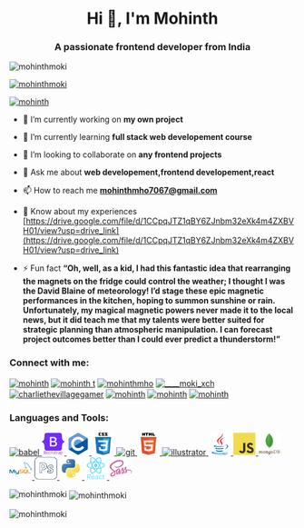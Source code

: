 <h1 align="center">Hi 👋, I'm Mohinth</h1>
<h3 align="center">A passionate frontend developer from India</h3>

<p align="left"> <img src="https://komarev.com/ghpvc/?username=mohinthmoki&label=Profile%20views&color=0e75b6&style=flat" alt="mohinthmoki" /> </p>

<p align="left"> <a href="https://github.com/ryo-ma/github-profile-trophy"><img src="https://github-profile-trophy.vercel.app/?username=mohinthmoki" alt="mohinthmoki" /></a> </p>

<p align="left"> <a href="https://twitter.com/mohinth mho" target="blank"><img src="https://img.shields.io/twitter/follow/mohinth?logo=twitter&style=for-the-badge" alt="mohinth" /></a> </p>

- 🔭 I’m currently working on **my own project**

- 🌱 I’m currently learning **full stack web developement course**

- 👯 I’m looking to collaborate on **any frontend projects**

- 💬 Ask me about **web developement,frontend developement,react**

- 📫 How to reach me **mohinthmho7067@gmail.com**

- 📄 Know about my experiences [https://drive.google.com/file/d/1CCpqJTZ1qBY6ZJnbm32eXk4m4ZXBVH01/view?usp=drive_link](https://drive.google.com/file/d/1CCpqJTZ1qBY6ZJnbm32eXk4m4ZXBVH01/view?usp=drive_link)

- ⚡ Fun fact **“Oh, well, as a kid, I had this fantastic idea that rearranging the magnets on the fridge could control the weather; I thought I was the David Blaine of meteorology! I’d stage these epic magnetic performances in the kitchen, hoping to summon sunshine or rain. Unfortunately, my magical magnetic powers never made it to the local news, but it did teach me that my talents were better suited for strategic planning than atmospheric manipulation. I can forecast project outcomes better than I could ever predict a thunderstorm!”**

<h3 align="left">Connect with me:</h3>
<p align="left">
<a href="https://twitter.com/mohinth" target="blank"><img align="center" src="https://raw.githubusercontent.com/rahuldkjain/github-profile-readme-generator/master/src/images/icons/Social/twitter.svg" alt="mohinth" height="30" width="40" /></a>
<a href="https://linkedin.com/in/mohinth t" target="blank"><img align="center" src="https://raw.githubusercontent.com/rahuldkjain/github-profile-readme-generator/master/src/images/icons/Social/linked-in-alt.svg" alt="mohinth t" height="30" width="40" /></a>
<a href="https://fb.com/mohinthmho" target="blank"><img align="center" src="https://raw.githubusercontent.com/rahuldkjain/github-profile-readme-generator/master/src/images/icons/Social/facebook.svg" alt="mohinthmho" height="30" width="40" /></a>
<a href="https://instagram.com/____moki_xch" target="blank"><img align="center" src="https://raw.githubusercontent.com/rahuldkjain/github-profile-readme-generator/master/src/images/icons/Social/instagram.svg" alt="____moki_xch" height="30" width="40" /></a>
<a href="https://www.youtube.com/c/charliethevillagegamer" target="blank"><img align="center" src="https://raw.githubusercontent.com/rahuldkjain/github-profile-readme-generator/master/src/images/icons/Social/youtube.svg" alt="charliethevillagegamer" height="30" width="40" /></a>
<a href="https://www.codechef.com/users/mohinth" target="blank"><img align="center" src="https://cdn.jsdelivr.net/npm/simple-icons@3.1.0/icons/codechef.svg" alt="mohinth" height="30" width="40" /></a>
<a href="https://www.hackerrank.com/mohinth" target="blank"><img align="center" src="https://raw.githubusercontent.com/rahuldkjain/github-profile-readme-generator/master/src/images/icons/Social/hackerrank.svg" alt="mohinth" height="30" width="40" /></a>
<a href="https://www.leetcode.com/mohinth" target="blank"><img align="center" src="https://raw.githubusercontent.com/rahuldkjain/github-profile-readme-generator/master/src/images/icons/Social/leet-code.svg" alt="mohinth" height="30" width="40" /></a>
</p>

<h3 align="left">Languages and Tools:</h3>
<p align="left"> <a href="https://babeljs.io/" target="_blank" rel="noreferrer"> <img src="https://www.vectorlogo.zone/logos/babeljs/babeljs-icon.svg" alt="babel" width="40" height="40"/> </a> <a href="https://getbootstrap.com" target="_blank" rel="noreferrer"> <img src="https://raw.githubusercontent.com/devicons/devicon/master/icons/bootstrap/bootstrap-plain-wordmark.svg" alt="bootstrap" width="40" height="40"/> </a> <a href="https://www.cprogramming.com/" target="_blank" rel="noreferrer"> <img src="https://raw.githubusercontent.com/devicons/devicon/master/icons/c/c-original.svg" alt="c" width="40" height="40"/> </a> <a href="https://www.w3schools.com/css/" target="_blank" rel="noreferrer"> <img src="https://raw.githubusercontent.com/devicons/devicon/master/icons/css3/css3-original-wordmark.svg" alt="css3" width="40" height="40"/> </a> <a href="https://git-scm.com/" target="_blank" rel="noreferrer"> <img src="https://www.vectorlogo.zone/logos/git-scm/git-scm-icon.svg" alt="git" width="40" height="40"/> </a> <a href="https://www.w3.org/html/" target="_blank" rel="noreferrer"> <img src="https://raw.githubusercontent.com/devicons/devicon/master/icons/html5/html5-original-wordmark.svg" alt="html5" width="40" height="40"/> </a> <a href="https://www.adobe.com/in/products/illustrator.html" target="_blank" rel="noreferrer"> <img src="https://www.vectorlogo.zone/logos/adobe_illustrator/adobe_illustrator-icon.svg" alt="illustrator" width="40" height="40"/> </a> <a href="https://www.java.com" target="_blank" rel="noreferrer"> <img src="https://raw.githubusercontent.com/devicons/devicon/master/icons/java/java-original.svg" alt="java" width="40" height="40"/> </a> <a href="https://developer.mozilla.org/en-US/docs/Web/JavaScript" target="_blank" rel="noreferrer"> <img src="https://raw.githubusercontent.com/devicons/devicon/master/icons/javascript/javascript-original.svg" alt="javascript" width="40" height="40"/> </a> <a href="https://www.mongodb.com/" target="_blank" rel="noreferrer"> <img src="https://raw.githubusercontent.com/devicons/devicon/master/icons/mongodb/mongodb-original-wordmark.svg" alt="mongodb" width="40" height="40"/> </a> <a href="https://www.mysql.com/" target="_blank" rel="noreferrer"> <img src="https://raw.githubusercontent.com/devicons/devicon/master/icons/mysql/mysql-original-wordmark.svg" alt="mysql" width="40" height="40"/> </a> <a href="https://www.photoshop.com/en" target="_blank" rel="noreferrer"> <img src="https://raw.githubusercontent.com/devicons/devicon/master/icons/photoshop/photoshop-line.svg" alt="photoshop" width="40" height="40"/> </a> <a href="https://www.python.org" target="_blank" rel="noreferrer"> <img src="https://raw.githubusercontent.com/devicons/devicon/master/icons/python/python-original.svg" alt="python" width="40" height="40"/> </a> <a href="https://reactjs.org/" target="_blank" rel="noreferrer"> <img src="https://raw.githubusercontent.com/devicons/devicon/master/icons/react/react-original-wordmark.svg" alt="react" width="40" height="40"/> </a> <a href="https://sass-lang.com" target="_blank" rel="noreferrer"> <img src="https://raw.githubusercontent.com/devicons/devicon/master/icons/sass/sass-original.svg" alt="sass" width="40" height="40"/> </a> </p>

<p><img align="left" src="https://github-readme-stats.vercel.app/api/top-langs?username=mohinthmoki&show_icons=true&locale=en&layout=compact" alt="mohinthmoki" /></p>

<p>&nbsp;<img align="center" src="https://github-readme-stats.vercel.app/api?username=mohinthmoki&show_icons=true&locale=en" alt="mohinthmoki" /></p>

<p><img align="center" src="https://github-readme-streak-stats.herokuapp.com/?user=mohinthmoki&" alt="mohinthmoki" /></p>
